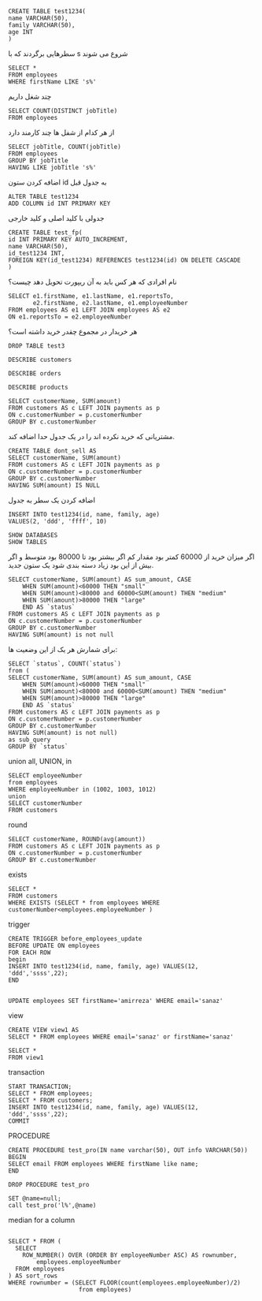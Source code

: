 ```
CREATE TABLE test1234(
name VARCHAR(50),
family VARCHAR(50),
age INT
)
```

سطرهایی برگردند که با s شروع می شوند
```
SELECT * 
FROM employees
WHERE firstName LIKE 's%'
```

چتد شغل داریم 
```
SELECT COUNT(DISTINCT jobTitle) 
FROM employees
```

از هر کدام از شفل ها چند کارمند دارد

```
SELECT jobTitle, COUNT(jobTitle)
FROM employees
GROUP BY jobTitle
HAVING LIKE jobTitle 's%'
```
اضافه کردن ستون id به جدول قبل
```
ALTER TABLE test1234
ADD COLUMN id INT PRIMARY KEY
```

جدولی با کلید اصلی و کلید خارجی
```
CREATE TABLE test_fp(
id INT PRIMARY KEY AUTO_INCREMENT,
name VARCHAR(50),
id_test1234 INT,
FOREIGN KEY(id_test1234) REFERENCES test1234(id) ON DELETE CASCADE
)
```

نام افرادی که هر کس باید به آن ریپورت تحویل دهد چیست؟
```
SELECT e1.firstName, e1.lastName, e1.reportsTo, 
       e2.firstName, e2.lastName, e1.employeeNumber
FROM employees AS e1 LEFT JOIN employees AS e2
ON e1.reportsTo = e2.employeeNumber
```
هر خریدار در مجموع چقدر خرید داشته است؟

```
DROP TABLE test3
```
```
DESCRIBE customers

DESCRIBE orders

DESCRIBE products
```
```
SELECT customerName, SUM(amount)
FROM customers AS c LEFT JOIN payments as p
ON c.customerNumber = p.customerNumber
GROUP BY c.customerNumber
```

مشتریانی که خرید نکرده اند را در یک جدول حدا اضافه کند.
```
CREATE TABLE dont_sell AS
SELECT customerName, SUM(amount)
FROM customers AS c LEFT JOIN payments as p
ON c.customerNumber = p.customerNumber
GROUP BY c.customerNumber
HAVING SUM(amount) IS NULL
```
اضافه کردن یک سطر به جدول
```
INSERT INTO test1234(id, name, family, age)
VALUES(2, 'ddd', 'ffff', 10)
```
```
SHOW DATABASES
SHOW TABLES
```
اگر میزان خرید از 60000 کمتر بود مقدار کم اگر بیشتر بود تا 80000 بود متوسط و اگر بیش از این بود زیاد دسته بندی شود یک ستون جدید.
```
SELECT customerName, SUM(amount) AS sum_amount, CASE 
	WHEN SUM(amount)<60000 THEN "small"
	WHEN SUM(amount)<80000 and 60000<SUM(amount) THEN "medium"
	WHEN SUM(amount)>80000 THEN "large"
	END AS `status`
FROM customers AS c LEFT JOIN payments as p
ON c.customerNumber = p.customerNumber
GROUP BY c.customerNumber
HAVING SUM(amount) is not null
```

برای شمارش هر یک از این وضعیت ها:
```
SELECT `status`, COUNT(`status`)
from (
SELECT customerName, SUM(amount) AS sum_amount, CASE 
	WHEN SUM(amount)<60000 THEN "small"
	WHEN SUM(amount)<80000 and 60000<SUM(amount) THEN "medium"
	WHEN SUM(amount)>80000 THEN "large"
	END AS `status`
FROM customers AS c LEFT JOIN payments as p
ON c.customerNumber = p.customerNumber
GROUP BY c.customerNumber
HAVING SUM(amount) is not null)
as sub_query
GROUP BY `status`
```

union all, UNION, in 
```
SELECT employeeNumber
from employees
WHERE employeeNumber in (1002, 1003, 1012)
union
SELECT customerNumber
FROM customers
```
round
```
SELECT customerName, ROUND(avg(amount))
FROM customers AS c LEFT JOIN payments as p
ON c.customerNumber = p.customerNumber
GROUP BY c.customerNumber
```
exists
```
SELECT * 
FROM customers
WHERE EXISTS (SELECT * from employees WHERE customerNumber<employees.employeeNumber )
```
trigger
```
CREATE TRIGGER before_employees_update
BEFORE UPDATE ON employees 
FOR EACH ROW
begin
INSERT INTO test1234(id, name, family, age) VALUES(12, 'ddd','ssss',22);
END


UPDATE employees SET firstName='amirreza' WHERE email='sanaz'
```
view 
```
CREATE VIEW view1 AS
SELECT * FROM employees WHERE email='sanaz' or firstName='sanaz'

SELECT *
FROM view1
```

transaction
```
START TRANSACTION; 
SELECT * FROM employees;
SELECT * FROM customers;
INSERT INTO test1234(id, name, family, age) VALUES(12, 'ddd','ssss',22);
COMMIT
```

PROCEDURE
```
CREATE PROCEDURE test_pro(IN name varchar(50), OUT info VARCHAR(50))
BEGIN
SELECT email FROM employees WHERE firstName like name;
END

DROP PROCEDURE test_pro

SET @name=null;
call test_pro('l%',@name)
```

median for a column
```

SELECT * FROM (
  SELECT
    ROW_NUMBER() OVER (ORDER BY employeeNumber ASC) AS rownumber,
		employees.employeeNumber
  FROM employees
) AS sort_rows
WHERE rownumber = (SELECT FLOOR(count(employees.employeeNumber)/2) 
                    from employees)
```

